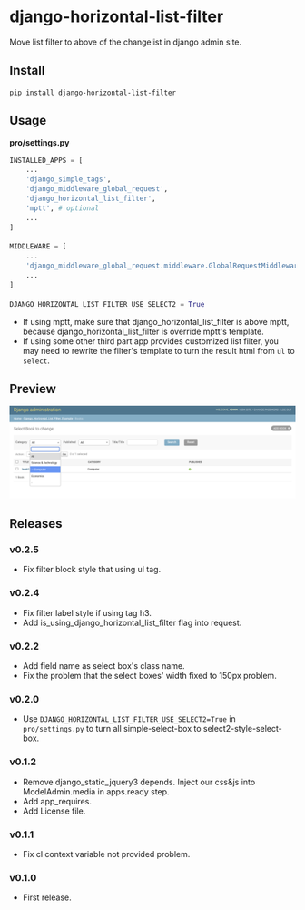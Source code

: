 # django-horizontal-list-filter

Move list filter to  above of the changelist in django admin site.


## Install

```shell
pip install django-horizontal-list-filter
```

## Usage

**pro/settings.py**

```python
INSTALLED_APPS = [
    ...
    'django_simple_tags',
    'django_middleware_global_request',
    'django_horizontal_list_filter',
    'mptt', # optional
    ...
]

MIDDLEWARE = [
    ...
    'django_middleware_global_request.middleware.GlobalRequestMiddleware',
    ...
]

DJANGO_HORIZONTAL_LIST_FILTER_USE_SELECT2 = True
```

- If using mptt, make sure that django_horizontal_list_filter is above mptt, because django_horizontal_list_filter is override mptt's template.
- If using some other third part app provides customized list filter, you may need to rewrite the filter's template to turn the result html from `ul` to `select`.

## Preview

![django-horizontal-list-filter-preview](https://github.com/zencore-dobetter/pypi-images/raw/main/django-horizontal-list-filter/django-horizontal-list-filter-preview.png)


## Releases

### v0.2.5

- Fix filter block style that using ul tag.

### v0.2.4

- Fix filter label style if using tag h3.
- Add is_using_django_horizontal_list_filter flag into request.

### v0.2.2

- Add field name as select box's class name.
- Fix the problem that the select boxes' width fixed to 150px problem.

### v0.2.0

- Use `DJANGO_HORIZONTAL_LIST_FILTER_USE_SELECT2=True` in `pro/settings.py` to turn all simple-select-box to select2-style-select-box.

### v0.1.2

- Remove django_static_jquery3 depends. Inject our css&js into ModelAdmin.media in apps.ready step.
- Add app_requires.
- Add License file.

### v0.1.1

- Fix cl context variable not provided problem.

### v0.1.0

- First release.
